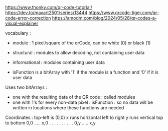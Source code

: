 https://www.thonky.com/qr-code-tutorial/
https://dev.to/maxart2501/series/13444
https://www.qrcode-tiger.com/qr-code-error-correction
https://amodm.com/blog/2024/05/28/qr-codes-a-visual-explainer


vocabulary :
* module : 1 pixel/square of the qrCode, can be white (0) or black (1)
* structural : modules to allow decoding, not containing user data 
* informational : modules containing user data








* isFunction is a bitArray with '1' if the module is a function and '0' if it is user data

Uses two bitArrays : 
* one with the resulting data of the QR code : called modules
* one with 1's for every non-data pixel : isFunction : so no data will be written in locations where these functions are needed



Coordinates :
top-left is (0,0)
x runs horizontal left to right
y runs vertical top to bottom
0,0 ..... x,0
.           .
.           .
.           .
.           .
.           .
0,y ..... x,y

